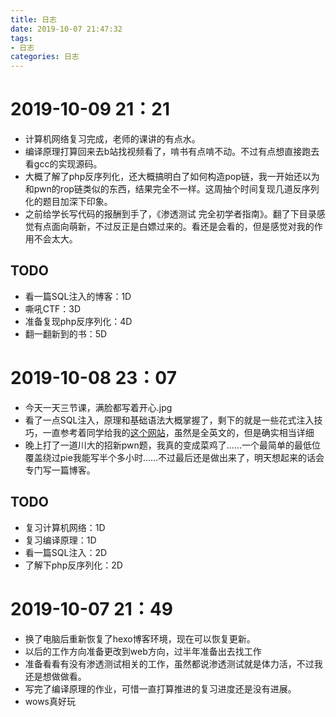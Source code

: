 ```yaml
---
title: 日志
date: 2019-10-07 21:47:32
tags:
- 日志
categories: 日志
---
```


# 2019-10-09 21：21

- 计算机网络复习完成，老师的课讲的有点水。
- 编译原理打算回来去b站找视频看了，啃书有点啃不动。不过有点想直接跑去看gcc的实现源码。
- 大概了解了php反序列化，还大概搞明白了如何构造pop链，我一开始还以为和pwn的rop链类似的东西，结果完全不一样。这周抽个时间复现几道反序列化的题目加深下印象。
- 之前给学长写代码的报酬到手了，《渗透测试 完全初学者指南》。翻了下目录感觉有点面向萌新，不过反正是白嫖过来的。看还是会看的，但是感觉对我的作用不会太大。

## TODO

- 看一篇SQL注入的博客：1D
- 嘶吼CTF：3D
- 准备复现php反序列化：4D
- 翻一翻新到的书：5D
<!--more-->

# 2019-10-08 23：07

- 今天一天三节课，满脸都写着开心.jpg
- 看了一点SQL注入，原理和基础语法大概掌握了，剩下的就是一些花式注入技巧，一直参考着同学给我的[这个网站](http://securityidiots.com/Web-Pentest/SQL-Injection/basic-injection-single-line-or-death.html)，虽然是全英文的，但是确实相当详细
- 晚上打了一道川大的招新pwn题，我真的变成菜鸡了……一个最简单的最低位覆盖绕过pie我能写半个多小时……不过最后还是做出来了，明天想起来的话会专门写一篇博客。

## TODO

- 复习计算机网络：1D
- 复习编译原理：1D
- 看一篇SQL注入：2D
- 了解下php反序列化：2D

# 2019-10-07 21：49

- 换了电脑后重新恢复了hexo博客环境，现在可以恢复更新。
- 以后的工作方向准备更改到web方向，过半年准备出去找工作
- 准备看看有没有渗透测试相关的工作，虽然都说渗透测试就是体力活，不过我还是想做做看。
- 写完了编译原理的作业，可惜一直打算推进的复习进度还是没有进展。
- wows真好玩

